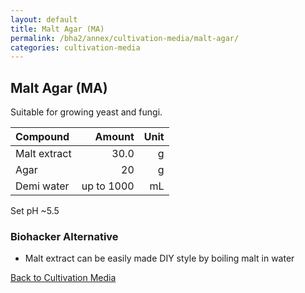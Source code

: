 ```yaml
---
layout: default
title: Malt Agar (MA)
permalink: /bha2/annex/cultivation-media/malt-agar/
categories: cultivation-media
---
```


## Malt Agar (MA)

Suitable for growing yeast and fungi.

|Compound| Amount | Unit |
|:-------|-------:|-----:|
|Malt extract|30.0|g|
|Agar|20|g|
|Demi water| up to 1000|mL|

Set pH ~5.5 

### Biohacker Alternative

* Malt extract can be easily made DIY style by boiling malt in water

[Back to Cultivation Media](/bha2/annex/cultivation-media/)
